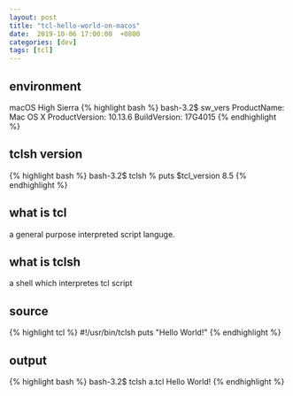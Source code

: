 ```yaml
---
layout: post
title: "tcl-hello-world-on-macos"
date:  2019-10-06 17:00:00  +0800
categories: [dev]
tags: [tcl]
---
```


## environment
macOS High Sierra
{% highlight bash %}
bash-3.2$ sw_vers
ProductName:    Mac OS X
ProductVersion: 10.13.6
BuildVersion:   17G4015
{% endhighlight %}

## tclsh version
{% highlight bash %}
bash-3.2$ tclsh 
%  puts $tcl_version
8.5
{% endhighlight %}

## what is tcl
a general purpose interpreted script languge.

## what is tclsh
a shell which interpretes tcl script

## source
{% highlight tcl %}
#!/usr/bin/tclsh
puts "Hello World!"
{% endhighlight %}

## output
{% highlight bash %}
bash-3.2$ tclsh a.tcl
Hello World!
{% endhighlight %}
